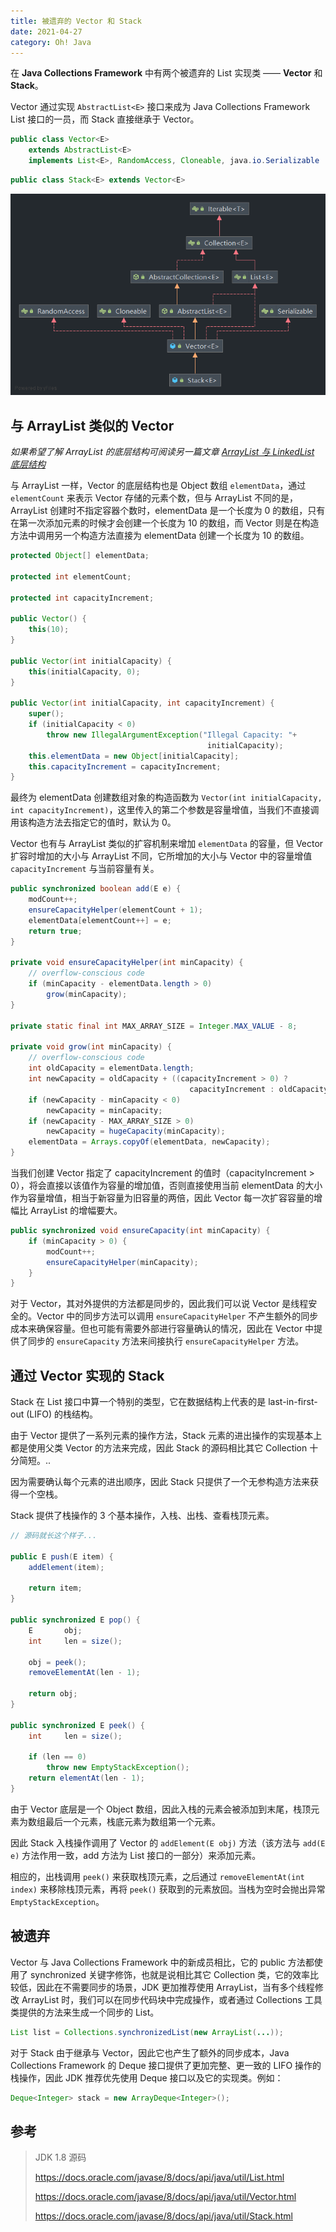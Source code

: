 ```yaml
---
title: 被遗弃的 Vector 和 Stack
date: 2021-04-27
category: Oh! Java
---
```


在 **Java Collections Framework** 中有两个被遗弃的 List 实现类 —— **Vector** 和 **Stack**。

Vector 通过实现 `AbstractList<E>` 接口来成为 Java Collections Framework List 接口的一员，而 Stack 直接继承于 Vector。

```Java
public class Vector<E>
    extends AbstractList<E>
    implements List<E>, RandomAccess, Cloneable, java.io.Serializable
```

```Java
public class Stack<E> extends Vector<E>
```

![Vector 和 Stack](./Stack.png)

## 与 ArrayList 类似的 Vector

*如果希望了解 ArrayList 的底层结构可阅读另一篇文章 [ArrayList 与 LinkedList 底层结构](https://korilin.com/blog/Java/arraylist-and-linkedlist-principle/)*

与 ArrayList 一样，Vector 的底层结构也是 Object 数组 `elementData`，通过 `elementCount` 来表示 Vector 存储的元素个数，但与 ArrayList 不同的是，ArrayList 创建时不指定容器个数时，elementData 是一个长度为 0 的数组，只有在第一次添加元素的时候才会创建一个长度为 10 的数组，而 Vector 则是在构造方法中调用另一个构造方法直接为 elementData 创建一个长度为 10 的数组。

```Java
protected Object[] elementData;

protected int elementCount;

protected int capacityIncrement;

public Vector() {
    this(10);
}

public Vector(int initialCapacity) {
    this(initialCapacity, 0);
}

public Vector(int initialCapacity, int capacityIncrement) {
    super();
    if (initialCapacity < 0)
        throw new IllegalArgumentException("Illegal Capacity: "+
                                            initialCapacity);
    this.elementData = new Object[initialCapacity];
    this.capacityIncrement = capacityIncrement;
}
```

最终为 elementData 创建数组对象的构造函数为 `Vector(int initialCapacity, int capacityIncrement)`，这里传入的第二个参数是容量增值，当我们不直接调用该构造方法去指定它的值时，默认为 0。

Vector 也有与 ArrayList 类似的扩容机制来增加 `elementData` 的容量，但 Vector 扩容时增加的大小与 ArrayList 不同，它所增加的大小与 Vector 中的容量增值 `capacityIncrement` 与当前容量有关。

```Java
public synchronized boolean add(E e) {
    modCount++;
    ensureCapacityHelper(elementCount + 1);
    elementData[elementCount++] = e;
    return true;
}

private void ensureCapacityHelper(int minCapacity) {
    // overflow-conscious code
    if (minCapacity - elementData.length > 0)
        grow(minCapacity);
}

private static final int MAX_ARRAY_SIZE = Integer.MAX_VALUE - 8;

private void grow(int minCapacity) {
    // overflow-conscious code
    int oldCapacity = elementData.length;
    int newCapacity = oldCapacity + ((capacityIncrement > 0) ?
                                        capacityIncrement : oldCapacity);
    if (newCapacity - minCapacity < 0)
        newCapacity = minCapacity;
    if (newCapacity - MAX_ARRAY_SIZE > 0)
        newCapacity = hugeCapacity(minCapacity);
    elementData = Arrays.copyOf(elementData, newCapacity);
}
```

当我们创建 Vector 指定了 capacityIncrement 的值时（capacityIncrement > 0），将会直接以该值作为容量的增加值，否则直接使用当前 elementData 的大小作为容量增值，相当于新容量为旧容量的两倍，因此 Vector 每一次扩容容量的增幅比 ArrayList 的增幅要大。

```Java
public synchronized void ensureCapacity(int minCapacity) {
    if (minCapacity > 0) {
        modCount++;
        ensureCapacityHelper(minCapacity);
    }
}
```

对于 Vector，其对外提供的方法都是同步的，因此我们可以说 Vector 是线程安全的。Vector 中的同步方法可以调用 `ensureCapacityHelper` 不产生额外的同步成本来确保容量。但也可能有需要外部进行容量确认的情况，因此在 Vector 中提供了同步的 `ensureCapacity` 方法来间接执行 `ensureCapacityHelper` 方法。

## 通过 Vector 实现的 Stack

Stack 在 List 接口中算一个特别的类型，它在数据结构上代表的是 last-in-first-out (LIFO) 的栈结构。

由于 Vector 提供了一系列元素的操作方法，Stack 元素的进出操作的实现基本上都是使用父类 Vector 的方法来完成，因此 Stack 的源码相比其它 Collection 十分简短。..

因为需要确认每个元素的进出顺序，因此 Stack 只提供了一个无参构造方法来获得一个空栈。

Stack 提供了栈操作的 3 个基本操作，入栈、出栈、查看栈顶元素。

```Java
// 源码就长这个样子...

public E push(E item) {
    addElement(item);

    return item;
}

public synchronized E pop() {
    E       obj;
    int     len = size();

    obj = peek();
    removeElementAt(len - 1);

    return obj;
}

public synchronized E peek() {
    int     len = size();

    if (len == 0)
        throw new EmptyStackException();
    return elementAt(len - 1);
}
```

由于 Vector 底层是一个 Object 数组，因此入栈的元素会被添加到末尾，栈顶元素为数组最后一个元素，栈底元素为数组第一个元素。

因此 Stack 入栈操作调用了 Vector 的 `addElement(E obj)` 方法（该方法与 `add(E e)` 方法作用一致，add 方法为 List 接口的一部分）来添加元素。

相应的，出栈调用 `peek()` 来获取栈顶元素，之后通过 `removeElementAt(int index)` 来移除栈顶元素，再将 `peek()` 获取到的元素放回。当栈为空时会抛出异常 `EmptyStackException`。

## 被遗弃

Vector 与 Java Collections Framework 中的新成员相比，它的 public 方法都使用了 synchronized 关键字修饰，也就是说相比其它 Collection 类，它的效率比较低，因此在不需要同步的场景，JDK 更加推荐使用 ArrayList，当有多个线程修改 ArrayList 时，我们可以在同步代码块中完成操作，或者通过 Collections 工具类提供的方法来生成一个同步的 List。

```Java
List list = Collections.synchronizedList(new ArrayList(...));
```

对于 Stack 由于继承与 Vector，因此它也产生了额外的同步成本，Java Collections Framework 的 Deque 接口提供了更加完整、更一致的 LIFO 操作的栈操作，因此 JDK 推荐优先使用 Deque 接口以及它的实现类。例如：

```Java
Deque<Integer> stack = new ArrayDeque<Integer>();
```

## 参考

> JDK 1.8 源码
> 
> https://docs.oracle.com/javase/8/docs/api/java/util/List.html
> 
> https://docs.oracle.com/javase/8/docs/api/java/util/Vector.html
> 
> https://docs.oracle.com/javase/8/docs/api/java/util/Stack.html
